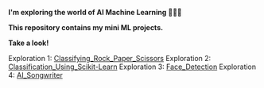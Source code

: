 **I'm exploring the world of AI Machine Learning 👩🏻‍🚀**

**This repository contains my mini ML projects.**

**Take a look!**


Exploration 1: [Classifying_Rock_Paper_Scissors](https://github.com/orangejuice0302/-AIFFEL-Exploration/blob/main/%5BE-01%5D%20Rock_Paper_Scissors.ipynb)
Exploration 2: [Classification_Using_Scikit-Learn](https://github.com/orangejuice0302/-AIFFEL-Exploration/blob/main/%5BE-02%5D%20Classification_using_Scikit-Learn%20.ipynb)
Exploration 3: [Face_Detection](https://github.com/orangejuice0302/-AIFFEL-Exploration/blob/main/%5BE-03%5D%20Selfie%20Sticker%20App.ipynb)
Exploration 4: [AI_Songwriter](https://github.com/orangejuice0302/-AIFFEL-Exploration/blob/main/%5BE-04%5D%20AI_Songwriter.ipynb)
